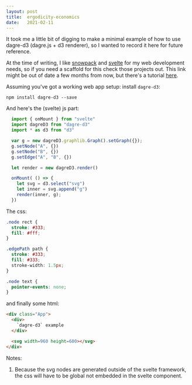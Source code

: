 ```yaml
---
layout: post
title:  ergodicity-economics
date:   2021-02-11
---
```


It took me a little bit of digging to make a minimal example of how to use dagre-d3 (dagre.js + d3 renderer), so I wanted to record it here for future reference.

At the time of writing, I like [snowpack](https://www.snowpack.dev/) and [svelte](https://svelte.dev/) for my web development needs, so if you need a scaffold for this check those projects out. This link might be out of date a few months from now, but there's a tutorial [here](https://www.snowpack.dev/tutorials/svelte).

Assuming you've got a working web app setup: install `dagre-d3`:

```
npm install dagre-d3 --save
```

And here's the (svelte) js part:

```js
  import { onMount } from "svelte"
  import dagreD3 from "dagre-d3"
  import * as d3 from "d3"

  var g = new dagreD3.graphlib.Graph().setGraph({});
  g.setNode("A", {})
  g.setNode("B", {})
  g.setEdge("A", "B", {})

  let render = new dagreD3.render()

  onMount( () => {
    let svg = d3.select("svg")
    let inner = svg.append("g")
    render(inner, g);
  })
```

The css:

```css
.node rect {
  stroke: #333;
  fill: #fff;
}

.edgePath path {
  stroke: #333;
  fill: #333;
  stroke-width: 1.5px;
}

.node text {
  pointer-events: none;
}
```

and finally some html:

```html
<div class="App">
  <div>
    `dagre-d3` example
  </div>

  <svg width=960 height=600></svg>
</div>
```

Notes:

1. Because the svg nodes are generated outside of the svelte framework, the css will have to be global not embedded in the svelte component.
